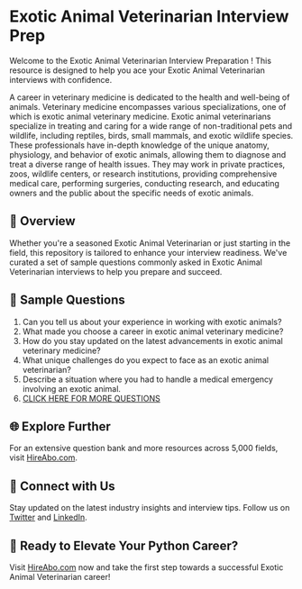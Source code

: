 # Exotic Animal Veterinarian Interview Prep

Welcome to the Exotic Animal Veterinarian Interview Preparation ! This resource is designed to help you ace your Exotic Animal Veterinarian interviews with confidence.

A career in veterinary medicine is dedicated to the health and well-being of animals. Veterinary medicine encompasses various specializations, one of which is exotic animal veterinary medicine. Exotic animal veterinarians specialize in treating and caring for a wide range of non-traditional pets and wildlife, including reptiles, birds, small mammals, and exotic wildlife species. These professionals have in-depth knowledge of the unique anatomy, physiology, and behavior of exotic animals, allowing them to diagnose and treat a diverse range of health issues. They may work in private practices, zoos, wildlife centers, or research institutions, providing comprehensive medical care, performing surgeries, conducting research, and educating owners and the public about the specific needs of exotic animals.

## 🚀 Overview

Whether you're a seasoned Exotic Animal Veterinarian or just starting in the field, this repository is tailored to enhance your interview readiness. We've curated a set of sample questions commonly asked in Exotic Animal Veterinarian interviews to help you prepare and succeed.

## 📝 Sample Questions

1. Can you tell us about your experience in working with exotic animals?
2. What made you choose a career in exotic animal veterinary medicine?
3. How do you stay updated on the latest advancements in exotic animal veterinary medicine?
4. What unique challenges do you expect to face as an exotic animal veterinarian?
5. Describe a situation where you had to handle a medical emergency involving an exotic animal.
6. [CLICK HERE FOR MORE QUESTIONS](https://hireabo.com/job/24_0_6/Exotic%20Animal%20Veterinarian)

## 🌐 Explore Further

For an extensive question bank and more resources across 5,000 fields, visit [HireAbo.com](https://www.hireabo.com).

## 📱 Connect with Us

Stay updated on the latest industry insights and interview tips. Follow us on [Twitter](https://twitter.com/hireabo) and [LinkedIn](https://www.linkedin.com/in/hire-abo-3609972a8/).

## 🚀 Ready to Elevate Your Python Career?

Visit [HireAbo.com](https://www.hireabo.com) now and take the first step towards a successful Exotic Animal Veterinarian career!